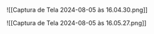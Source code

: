 
![[Captura de Tela 2024-08-05 às 16.04.30.png]]

![[Captura de Tela 2024-08-05 às 16.05.27.png]]


